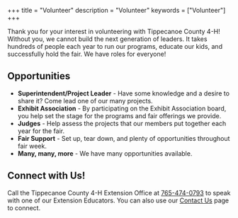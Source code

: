 +++
title = "Volunteer"
description = "Volunteer"
keywords = ["Volunteer"]
+++

Thank you for your interest in volunteering with Tippecanoe County 4-H! Without you, we cannot build the next generation of leaders. It takes hundreds of people each year to run our programs, educate our kids, and successfully hold the fair. We have roles for everyone!

## Opportunities

* **Superintendent/Project Leader** - Have some knowledge and a desire to share it? Come lead one of our many projects.
* **Exhibit Association** - By participating on the Exhibit Association board, you help set the stage for the programs and fair offerings we provide.
* **Judges** - Help assess the projects that our members put together each year for the fair.
* **Fair Support** - Set up, tear down, and plenty of opportunities throughout fair week.
* **Many, many, more** - We have many opportunities available.


## Connect with Us!

Call the Tippecanoe County 4-H Extension Office at [765-474-0793](tel:+1-765-474-0793) to speak with one of our Extension Educators. You can also use our [Contact Us](/contact) page to connect. 
